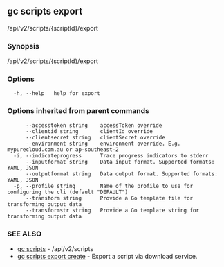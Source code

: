 ## gc scripts export

/api/v2/scripts/{scriptId}/export

### Synopsis

/api/v2/scripts/{scriptId}/export

### Options

```
  -h, --help   help for export
```

### Options inherited from parent commands

```
      --accesstoken string    accessToken override
      --clientid string       clientId override
      --clientsecret string   clientSecret override
      --environment string    environment override. E.g. mypurecloud.com.au or ap-southeast-2
  -i, --indicateprogress      Trace progress indicators to stderr
      --inputformat string    Data input format. Supported formats: YAML, JSON
      --outputformat string   Data output format. Supported formats: YAML, JSON
  -p, --profile string        Name of the profile to use for configuring the cli (default "DEFAULT")
      --transform string      Provide a Go template file for transforming output data
      --transformstr string   Provide a Go template string for transforming output data
```

### SEE ALSO

* [gc scripts](gc_scripts.html)	 - /api/v2/scripts
* [gc scripts export create](gc_scripts_export_create.html)	 - Export a script via download service.


